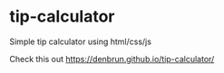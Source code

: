 # tip-calculator
Simple tip calculator using html/css/js

Check this out https://denbrun.github.io/tip-calculator/
